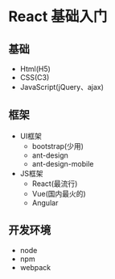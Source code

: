 # React 基础入门

## 基础
- Html(H5)
- CSS(C3)
- JavaScript(jQuery、ajax)

## 框架
- UI框架
    - bootstrap(少用)
    - ant-design
    - ant-design-mobile
- JS框架
    - React(最流行)
    - Vue(国内最火的)
    - Angular

## 开发环境
- node
- npm
- webpack
